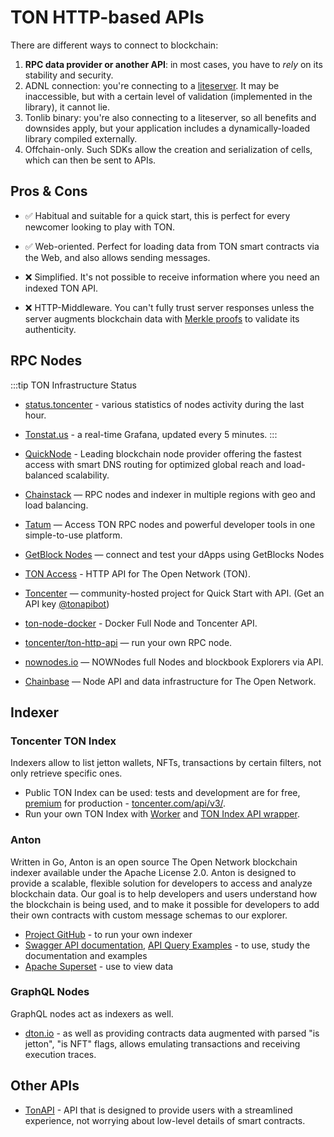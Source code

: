 # TON HTTP-based APIs

There are different ways to connect to blockchain:
1. **RPC data provider or another API**: in most cases, you have to *rely* on its stability and security.
2. ADNL connection: you're connecting to a [liteserver](/v3/guidelines/nodes/running-nodes/liteserver-node). It may be inaccessible, but with a certain level of validation (implemented in the library), it cannot lie.
3. Tonlib binary: you're also connecting to a liteserver, so all benefits and downsides apply, but your application includes a dynamically-loaded library compiled externally.
4. Offchain-only. Such SDKs allow the creation and serialization of cells, which can then be sent to APIs.


## Pros & Cons

- ✅ Habitual and suitable for a quick start, this is perfect for every newcomer looking to play with TON.
- ✅ Web-oriented. Perfect for loading data from TON smart contracts via the Web, and also allows sending messages.

- ❌ Simplified. It's not possible to receive information where you need an indexed TON API.
- ❌ HTTP-Middleware.  You can't fully trust server responses unless the server augments blockchain data with [Merkle proofs](/v3/documentation/data-formats/tlb/proofs) to validate its authenticity.



## RPC Nodes

:::tip TON Infrastructure Status
* [status.toncenter](https://status.toncenter.com/) - various statistics of nodes activity during the last hour.
* [Tonstat.us](https://tonstat.us/) - a real-time Grafana, updated every 5 minutes.
:::

* [QuickNode](https://www.quicknode.com/chains/ton?utm_source=ton-docs) - Leading blockchain node provider offering the fastest access with smart DNS routing for optimized global reach and load-balanced scalability.
* [Chainstack](https://chainstack.com/build-better-with-ton/) — RPC nodes and indexer in multiple regions with geo and load balancing.
* [Tatum](https://docs.tatum.io/reference/rpc-ton) — Access TON RPC nodes and powerful developer tools in one simple-to-use platform.
* [GetBlock Nodes](https://getblock.io/nodes/ton/) — connect and test your dApps using GetBlocks Nodes
* [TON Access](https://www.orbs.com/ton-access/) - HTTP API for The Open Network (TON).
* [Toncenter](https://toncenter.com/api/v2/) — community-hosted project for Quick Start with API. (Get an API key [@tonapibot](https://t.me/tonapibot))
* [ton-node-docker](https://github.com/fmira21/ton-node-docker) - Docker Full Node and Toncenter API.
* [toncenter/ton-http-api](https://github.com/toncenter/ton-http-api) — run your own RPC node. 
* [nownodes.io](https://nownodes.io/nodes) — NOWNodes full Nodes and blockbook Explorers via API.
* [Chainbase](https://chainbase.com/chainNetwork/TON) — Node API and data infrastructure for The Open Network.

## Indexer

### Toncenter TON Index

Indexers allow to list jetton wallets, NFTs, transactions by certain filters, not only retrieve specific ones.

- Public TON Index can be used: tests and development are for free, [premium](https://t.me/tonapibot) for production - [toncenter.com/api/v3/](https://toncenter.com/api/v3/).
- Run your own TON Index with [Worker](https://github.com/toncenter/ton-index-worker/tree/36134e7376986c5517ee65e6a1ddd54b1c76cdba) and [TON Index API wrapper](https://github.com/toncenter/ton-indexer).

### Anton

Written in Go, Anton is an open source The Open Network blockchain indexer available under the Apache License 2.0. Anton is designed to provide a scalable, flexible solution for developers to access and analyze blockchain data. Our goal is to help developers and users understand how the blockchain is being used, and to make it possible for developers to add their own contracts with custom message schemas to our explorer.

* [Project GitHub](https://github.com/tonindexer/anton) - to run your own indexer
* [Swagger API documentation](https://github.com/tonindexer/anton), [API Query Examples](https://github.com/tonindexer/anton/blob/main/docs/API.md) - to use, study the documentation and examples
* [Apache Superset](https://github.com/tonindexer/anton) - use to view data

### GraphQL Nodes

GraphQL nodes act as indexers as well.

* [dton.io](https://dton.io/graphql) - as well as providing contracts data augmented with parsed "is jetton", "is NFT" flags, allows emulating transactions and receiving execution traces.

## Other APIs

* [TonAPI](https://docs.tonconsole.com/tonapi) - API that is designed to provide users with a streamlined experience, not worrying about low-level details of smart contracts.
